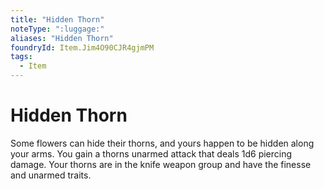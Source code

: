 ```yaml
---
title: "Hidden Thorn"
noteType: ":luggage:"
aliases: "Hidden Thorn"
foundryId: Item.Jim4O90CJR4gjmPM
tags:
  - Item
---
```


# Hidden Thorn

Some flowers can hide their thorns, and yours happen to be hidden along your arms. You gain a thorns unarmed attack that deals 1d6 piercing damage. Your thorns are in the knife weapon group and have the finesse and unarmed traits.
